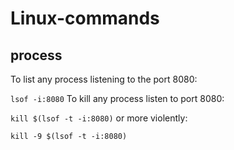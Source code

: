 # Linux-commands

## process
To list any process listening to the port 8080:

``` lsof -i:8080 ```
To kill any process listen to port 8080:

``` kill $(lsof -t -i:8080) ```
or more violently:

``` kill -9 $(lsof -t -i:8080) ```
